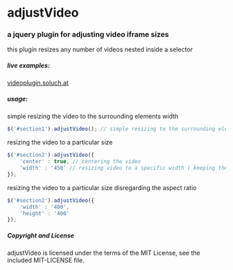 # adjustVideo

### a jquery plugin for adjusting video iframe sizes

this plugin resizes any number of videos nested inside a selector

##### live examples:
[videoplugin.soluch.at](http://videoplugin.soluch.at/)

##### usage:

simple resizing the video to the surrounding elements width
```javascript
$('#section1').adjustVideo(); // simple resizing to the surrounding elements width
```

resizing the video to a particular size
```javascript
$('#section2').adjustVideo({
    'center' : true, // centering the video
    'width' : '450' // resizing video to a specific width ( keeping the aspect ratio )
});
```

resizing the video to a particular size disregarding the aspect ratio
```javascript
$('#section2').adjustVideo({
    'width' : '400',
    'height' : '400'
});
```
##### Copyright and License
adjustVideo is licensed under the terms of the MIT License, see the included MIT-LICENSE file.
